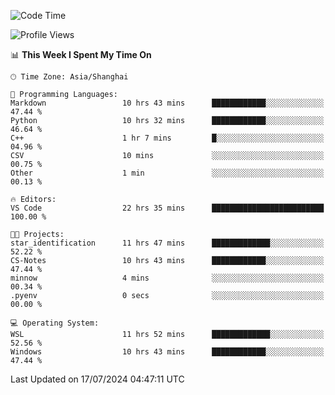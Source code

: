 <!--START_SECTION:waka-->
![Code Time](http://img.shields.io/badge/Code%20Time-1%2C855%20hrs%2027%20mins-blue)

![Profile Views](http://img.shields.io/badge/Profile%20Views-2-blue)

📊 **This Week I Spent My Time On** 

```text
🕑︎ Time Zone: Asia/Shanghai

💬 Programming Languages: 
Markdown                 10 hrs 43 mins      ████████████░░░░░░░░░░░░░   47.44 % 
Python                   10 hrs 32 mins      ████████████░░░░░░░░░░░░░   46.64 % 
C++                      1 hr 7 mins         █░░░░░░░░░░░░░░░░░░░░░░░░   04.96 % 
CSV                      10 mins             ░░░░░░░░░░░░░░░░░░░░░░░░░   00.75 % 
Other                    1 min               ░░░░░░░░░░░░░░░░░░░░░░░░░   00.13 % 

🔥 Editors: 
VS Code                  22 hrs 35 mins      █████████████████████████   100.00 % 

🐱‍💻 Projects: 
star_identification      11 hrs 47 mins      █████████████░░░░░░░░░░░░   52.22 % 
CS-Notes                 10 hrs 43 mins      ████████████░░░░░░░░░░░░░   47.44 % 
minnow                   4 mins              ░░░░░░░░░░░░░░░░░░░░░░░░░   00.34 % 
.pyenv                   0 secs              ░░░░░░░░░░░░░░░░░░░░░░░░░   00.00 % 

💻 Operating System: 
WSL                      11 hrs 52 mins      █████████████░░░░░░░░░░░░   52.56 % 
Windows                  10 hrs 43 mins      ████████████░░░░░░░░░░░░░   47.44 % 
```


 Last Updated on 17/07/2024 04:47:11 UTC
<!--END_SECTION:waka-->